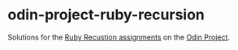 # odin-project-ruby-recursion

Solutions for the [Ruby Recustion assignments](https://www.theodinproject.com/lessons/recursion) on the [Odin Project](https://www.theodinproject.com/about).
